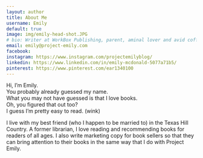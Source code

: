 ```yaml
---
layout: author
title: About Me
username: Emily
default: true
image: img/emily-head-shot.JPG
# bio: Writer at WorkBox Publishing, parent, aminal lover and avid coffee drinker.
email: emily@project-emily.com
facebook:
instagram: https://www.instagram.com/projectemilyblog/
linkedin: https://www.linkedin.com/in/emily-mcdonald-5077a71b5/
pinterest: https://www.pinterest.com/ear1340100
---
```


Hi, I’m Emily.  
You probably already guessed my name.  
What you may not have guessed is that I love books.  
Oh, you figured that out too?  
I guess I’m pretty easy to read. (wink)

I live with my best friend (who I happen to be married to) in the Texas Hill Country. A former librarian, I love reading and recommending books for readers of all ages. I also write marketing copy for book sellers so that they can bring attention to their books in the same way that I do with Project Emily.
